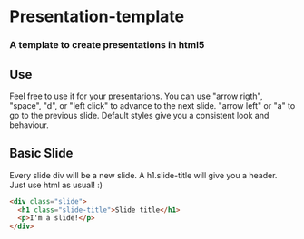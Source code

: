 # Presentation-template
### A template to create presentations in html5

## Use
Feel free to use it for your presentarions.
You can use "arrow rigth", "space", "d", or "left click" to advance to the next slide.
"arrow left" or "a" to go to the previous slide.
Default styles give you a consistent look and behaviour.

## Basic Slide
Every slide div will be a new slide.
A h1.slide-title will give you a header.
Just use html as usual! :)

```html
<div class="slide">
  <h1 class="slide-title">Slide title</h1>
  <p>I'm a slide!</p>
</div>
```